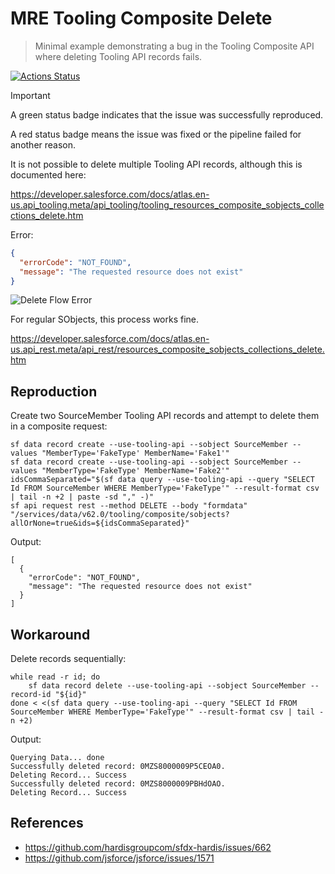 # MRE Tooling Composite Delete

> Minimal example demonstrating a bug in the Tooling Composite API where deleting Tooling API records fails.

[![Actions Status](https://github.com/mdapi-issues/mre-tooling-composite-delete/actions/workflows/default.yml/badge.svg?branch=main)](https://github.com/mdapi-issues/mre-tooling-composite-delete/actions?query=branch:main)

> [!IMPORTANT]
> A green status badge indicates that the issue was successfully reproduced.
>
> A red status badge means the issue was fixed or the pipeline failed for another reason.

It is not possible to delete multiple Tooling API records, although this is documented here:

https://developer.salesforce.com/docs/atlas.en-us.api_tooling.meta/api_tooling/tooling_resources_composite_sobjects_collections_delete.htm

Error:

```json
{
  "errorCode": "NOT_FOUND",
  "message": "The requested resource does not exist"
}
```

![Delete Flow Error](https://github.com/user-attachments/assets/d52bc263-ffe5-4c1f-96be-fd7f08c459fb)

For regular SObjects, this process works fine.

https://developer.salesforce.com/docs/atlas.en-us.api_rest.meta/api_rest/resources_composite_sobjects_collections_delete.htm

## Reproduction

Create two SourceMember Tooling API records and attempt to delete them in a composite request:

```shell
sf data record create --use-tooling-api --sobject SourceMember --values "MemberType='FakeType' MemberName='Fake1'"
sf data record create --use-tooling-api --sobject SourceMember --values "MemberType='FakeType' MemberName='Fake2'"
idsCommaSeparated="$(sf data query --use-tooling-api --query "SELECT Id FROM SourceMember WHERE MemberType='FakeType'" --result-format csv | tail -n +2 | paste -sd "," -)"
sf api request rest --method DELETE --body "formdata" "/services/data/v62.0/tooling/composite/sobjects?allOrNone=true&ids=${idsCommaSeparated}"
```

Output:

```shell
[
  {
    "errorCode": "NOT_FOUND",
    "message": "The requested resource does not exist"
  }
]
```

## Workaround

Delete records sequentially:

```shell
while read -r id; do
    sf data record delete --use-tooling-api --sobject SourceMember --record-id "${id}"
done < <(sf data query --use-tooling-api --query "SELECT Id FROM SourceMember WHERE MemberType='FakeType'" --result-format csv | tail -n +2)
```

Output:

```shell
Querying Data... done
Successfully deleted record: 0MZS8000009P5CEOA0.
Deleting Record... Success
Successfully deleted record: 0MZS8000009PBHdOAO.
Deleting Record... Success
```

## References

- https://github.com/hardisgroupcom/sfdx-hardis/issues/662
- https://github.com/jsforce/jsforce/issues/1571
